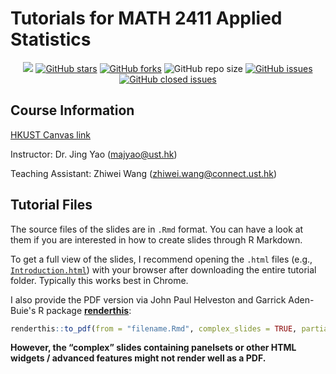 # Tutorials for MATH 2411 Applied Statistics

<!-- metrics -->
<p align="center">
    <a href="https://hits.seeyoufarm.com"><img src="https://hits.seeyoufarm.com/api/count/incr/badge.svg?url=https%3A%2F%2Fgithub.com%2Fstatwangz%2FMATH-2411-Applied-Statistics&count_bg=%2379C83D&title_bg=%23555555&icon=&icon_color=%23E7E7E7&title=hits&edge_flat=false"/></a>
    <a href="https://github.com/statwangz/MATH-2411-Applied-Statistics/stargazers"><img alt="GitHub stars" src="https://img.shields.io/github/stars/statwangz/MATH-2411-Applied-Statistics"></a>
    <a href="https://github.com/statwangz/MATH-4432-Statistical-Machine-Learning/network"><img alt="GitHub forks" src="https://img.shields.io/github/forks/statwangz/MATH-2411-Applied-Statistics"></a>
    <img alt="GitHub repo size" src="https://img.shields.io/github/repo-size/statwangz/MATH-2411-Applied-Statistics">
    <a href="https://github.com/statwangz/MATH-2411-Applied-Statistics/issues"><img alt="GitHub issues" src="https://img.shields.io/github/issues/statwangz/MATH-2411-Applied-Statistics"></a>
    <a href="https://github.com/statwangz/MATH-2411-Applied-Statistics/issues?q=is%3Aissue+is%3Aclosed"><img alt="GitHub closed issues" src="https://img.shields.io/github/issues-closed/statwangz/MATH-2411-Applied-Statistics"></a>
</p>

## Course Information

[HKUST Canvas link](https://canvas.ust.hk/courses/59569)
 
Instructor: Dr. Jing Yao (<majyao@ust.hk>)

Teaching Assistant: Zhiwei Wang (<zhiwei.wang@connect.ust.hk>)

## Tutorial Files

The source files of the slides are in `.Rmd` format.
You can have a look at them if you are interested in how to create slides through R Markdown.

To get a full view of the slides, I recommend opening the `.html` files (e.g., [`Introduction.html`](https://github.com/statwangz/MATH-2411-Applied-Statistics/blob/main/T01%20A%20Brief%20Introduction%20to%20R/Introduction.html)) with your browser after downloading the entire tutorial folder.
Typically this works best in Chrome.

I also provide the PDF version via John Paul Helveston and Garrick Aden-Buie's R package [**renderthis**](https://github.com/jhelvy/renderthis):
```r
renderthis::to_pdf(from = "filename.Rmd", complex_slides = TRUE, partial_slides = FALSE)
```
**However, the “complex” slides containing panelsets or other HTML widgets / advanced features might not render well as a PDF.**
